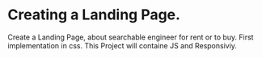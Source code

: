 # Creating a Landing Page.
Create a Landing Page, about searchable engineer for rent or to buy.
First implementation in css. This Project will containe JS and Responsiviy.
